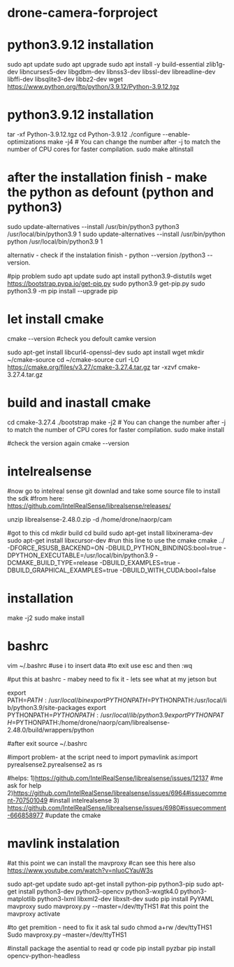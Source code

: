 # drone-camera-forproject

# python3.9.12 installation


sudo apt update
sudo apt upgrade
sudo apt install -y build-essential zlib1g-dev libncurses5-dev libgdbm-dev libnss3-dev libssl-dev libreadline-dev libffi-dev libsqlite3-dev libbz2-dev
wget https://www.python.org/ftp/python/3.9.12/Python-3.9.12.tgz

# python3.9.12 installation 
tar -xf Python-3.9.12.tgz
cd Python-3.9.12
./configure --enable-optimizations
make -j4  # You can change the number after -j to match the number of CPU cores for faster compilation.
sudo make altinstall

# after the installation finish - make the python as defount (python and python3)
sudo update-alternatives --install /usr/bin/python3 python3 /usr/local/bin/python3.9 1
sudo update-alternatives --install /usr/bin/python python /usr/local/bin/python3.9 1

alternativ - check if the instalation finish - python --version /python3 --version.

#pip problem 
sudo apt update
sudo apt install python3.9-distutils
wget https://bootstrap.pypa.io/get-pip.py
sudo python3.9 get-pip.py
sudo python3.9 -m pip install --upgrade pip


# let install cmake 

cmake --version  #check you defoult camke version

sudo apt-get install libcurl4-openssl-dev
sudo apt install wget
mkdir ~/cmake-source
cd ~/cmake-source
curl -LO https://cmake.org/files/v3.27/cmake-3.27.4.tar.gz
tar -xzvf cmake-3.27.4.tar.gz

# build and inastall cmake 

cd cmake-3.27.4
./bootstrap
make -j2  # You can change the number after -j to match the number of CPU cores for faster compilation.
sudo make install


#check the version again 
cmake --version


# intelrealsense
#now go to intelreal sense git downlad and take some source file to install the sdk
#from here:  https://github.com/IntelRealSense/librealsense/releases/

unzip librealsense-2.48.0.zip -d /home/drone/naorp/cam

#got to this cd
mkdir build 
cd build 
sudo apt-get install libxinerama-dev
sudo apt-get install libxcursor-dev
#run this line to use the cmake
cmake ../ -DFORCE_RSUSB_BACKEND=ON -DBUILD_PYTHON_BINDINGS:bool=true -DPYTHON_EXECUTABLE=/usr/local/bin/python3.9 -DCMAKE_BUILD_TYPE=release -DBUILD_EXAMPLES=true -DBUILD_GRAPHICAL_EXAMPLES=true -DBUILD_WITH_CUDA:bool=false

# installation
make -j2
sudo make install

# bashrc
vim ~/.bashrc
#use i to insert data
#to exit use esc and then :wq

#put this at bashrc - mabey need to fix it - lets see what at my jetson but 

export PATH=$PATH:/usr/local/bin
export PYTHONPATH=$PYTHONPATH:/usr/local/lib/python3.9/site-packages
export PYTHONPATH=$PYTHONPATH:/usr/local/lib/python3.9
export PYTHONPATH=$PYTHONPATH:/home/drone/naorp/cam/librealsense-2.48.0/build/wrappers/python

#after exit 
source ~/.bashrc

#import problem- at the script need to import pymavlink as:import pyrealsense2.pyrealsense2 as rs

#helps: 
1)https://github.com/IntelRealSense/librealsense/issues/12137 #me ask for help 
2)https://github.com/IntelRealSense/librealsense/issues/6964#issuecomment-707501049 #install intelrealsense
3) https://github.com/IntelRealSense/librealsense/issues/6980#issuecomment-666858977 #update the cmake 


# mavlink instalation 
#at this point we can install the mavproxy 
#can see this here also https://www.youtube.com/watch?v=nIuoCYauW3s

sudo apt-get update
sudo apt-get install python-pip python3-pip
sudo apt-get install python3-dev python3-opencv python3-wxgtk4.0  python3-matplotlib python3-lxml libxml2-dev libxslt-dev
sudo pip install PyYAML mavproxy
sudo mavproxy.py --master=/dev/ttyTHS1
#at this point the mavproxy activate 


#to get premition - need to fix it ask tal
sudo chmod a+rw /dev/ttyTHS1
Sudo mavproxy.py –master=/dev/ttyTHS1


#install package the asential to read qr code 
pip install pyzbar
pip install opencv-python-headless




